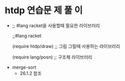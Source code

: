 # htdp 연습문 제 풀 이


+ ;; #lang racket을 사용할때 필요한 라이브러리

    ;;#lang racket
    
    (require htdp/draw) ;; 그림 그릴때 사용하는 라이브러리
    
    (require lang/posn) ;; 구조체 라이브러리

* merge-sort 
    * 26.1.2 참조
